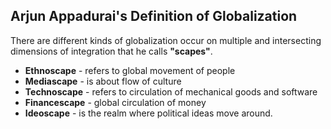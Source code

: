 ## Arjun Appadurai's Definition of Globalization
There are different kinds of globalization occur on multiple and intersecting dimensions of integration that he calls **"scapes"**.
- **Ethnoscape** - refers to global movement of people
- **Mediascape** - is about flow of culture
- **Technoscape** - refers to circulation of mechanical goods and software
- **Financescape** - global circulation of money
- **Ideoscape** - is the realm where political ideas move around.